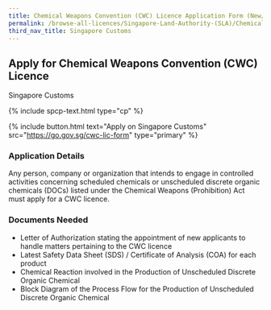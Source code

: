 ```yaml
---
title: Chemical Weapons Convention (CWC) Licence Application Form (New/Renewal)
permalink: /browse-all-licences/Singapore-Land-Authority-(SLA)/Chemical-Weapons-Convention-(CWC)-Licence-Application-Form-(New-Renewal)
third_nav_title: Singapore Customs
---
```


## Apply for Chemical Weapons Convention (CWC) Licence

Singapore Customs

{% include spcp-text.html type="cp" %}

{% include button.html text="Apply on Singapore Customs" src="https://go.gov.sg/cwc-lic-form" type="primary" %}

<H3>Application Details</H3>

Any person, company or organization that intends to engage in controlled activities concerning scheduled chemicals or unscheduled discrete organic chemicals (DOCs) listed under the Chemical Weapons (Prohibition) Act must apply for a CWC licence.

<H3>Documents Needed</H3>

<ul>
<li>Letter of Authorization stating the appointment of new applicants to handle matters pertaining to the CWC licence</li>
<li>Latest Safety Data Sheet (SDS) / Certificate of Analysis (COA) for each product</li>
<li>Chemical Reaction involved in the Production of Unscheduled Discrete Organic Chemical</li>
<li>Block Diagram of the Process Flow for the Production of Unscheduled Discrete Organic Chemical</li>
</ul>

